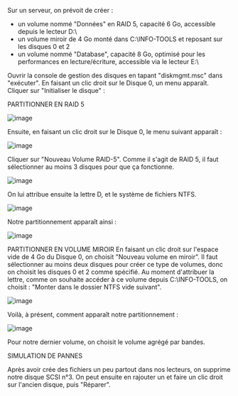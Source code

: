 Sur un serveur, on prévoit de créer : 
- un volume nommé "Données" en RAID 5, capacité 6 Go, accessible depuis le lecteur D:\
- un volume miroir de 4 Go monté dans C:\INFO-TOOLS et reposant sur les disques 0 et 2
- un volume nommé "Database", capacité 8 Go, optimisé pour les performances en lecture/écriture, accessible via le lecteur E:\

Ouvrir la console de gestion des disques en tapant "diskmgmt.msc" dans "exécuter". En faisant un clic droit sur le Disque 0, un menu apparaît. 
Cliquer sur "Initialiser le disque" : 

PARTITIONNER EN RAID 5

![image](https://user-images.githubusercontent.com/105868197/172156790-679cd58e-6b63-4fe5-a1e4-6bf165e0b797.png)

Ensuite, en faisant un clic droit sur le Disque 0, le menu suivant apparaît : 

![image](https://user-images.githubusercontent.com/105868197/172157336-fed73b1f-aacc-4548-9e5a-08f1af513a10.png)

Cliquer sur "Nouveau Volume RAID-5". Comme il s'agit de RAID 5, il faut sélectionner au moins 3 disques pour que ça fonctionne.

![image](https://user-images.githubusercontent.com/105868197/172157846-137b537e-eabc-4fc4-a29b-135beaeb704f.png)

On lui attribue ensuite la lettre D, et le système de fichiers NTFS.

![image](https://user-images.githubusercontent.com/105868197/172158029-f0b7de6e-b7d2-4b4d-b44e-6c4db0454052.png)

Notre partitionnement apparaît ainsi : 

![image](https://user-images.githubusercontent.com/105868197/172158315-3810c76c-bbdd-4767-b6a3-9bf214fabb49.png)

PARTITIONNER EN VOLUME MIROIR
En faisant un clic droit sur l'espace vide de 4 Go du Disque 0, on choisit "Nouveau volume en miroir". 
Il faut sélectionner au moins deux disques pour créer ce type de volumes, donc on choisit les disques 0 et 2 comme spécifié. 
Au moment d'attribuer la lettre, comme on souhaite accéder à ce volume depuis C:\INFO-TOOLS, on choisit : "Monter dans le dossier NTFS vide suivant".

![image](https://user-images.githubusercontent.com/105868197/172159572-7c9e155e-d7fc-40d3-bc14-57131a7fbbe7.png)

Voilà, à présent, comment apparaît notre partitionnement : 

![image](https://user-images.githubusercontent.com/105868197/172159860-ed01031d-48f6-4f0a-b081-bc8803eec87c.png)

Pour notre dernier volume, on choisit le volume agrégé par bandes.

SIMULATION DE PANNES

Après avoir crée des fichiers un peu partout dans nos lecteurs, on supprime notre disque SCSI n°3.
On peut ensuite en rajouter un et faire un clic droit sur l'ancien disque, puis "Réparer".


